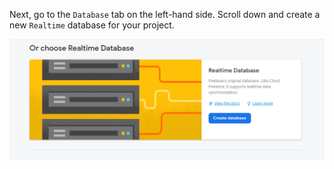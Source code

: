 Next, go to the `Database` tab on the left-hand side. Scroll down and create a new `Realtime` database for your project. 

![](img/realtime.png)